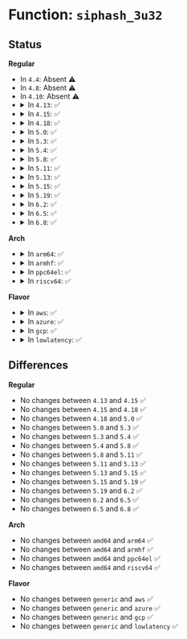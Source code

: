 # Function: <code>siphash_3u32</code>

## Status
<b>Regular</b>
<ul>
<li>
In <code>4.4</code>: Absent ⚠️
</li>
<li>
In <code>4.8</code>: Absent ⚠️
</li>
<li>
In <code>4.10</code>: Absent ⚠️
</li>
<li>
<details>
<summary>In <code>4.13</code>: ✅</summary>

```c
u64 siphash_3u32(const u32 first, const u32 second, const u32 third, const siphash_key_t *key);
```

**Collision:** Unique Global

**Inline:** No

**Transformation:** False

**Instances:**

```
In lib/siphash.c (ffffffff818f5fd0)
Location: lib/siphash.c:222
Inline: False
Direct callers:
  - net/core/secure_seq.c:secure_dccp_sequence_number
  - net/core/secure_seq.c:secure_ipv4_port_ephemeral
  - net/core/secure_seq.c:secure_tcp_seq
```
**Symbols:**

```
ffffffff818f5fd0-ffffffff818f61cb: siphash_3u32 (STB_GLOBAL)
```
</details>
</li>
<li>
<details>
<summary>In <code>4.15</code>: ✅</summary>

```c
u64 siphash_3u32(const u32 first, const u32 second, const u32 third, const siphash_key_t *key);
```

**Collision:** Unique Global

**Inline:** No

**Transformation:** False

**Instances:**

```
In lib/siphash.c (ffffffff8197c9d0)
Location: lib/siphash.c:222
Inline: False
Direct callers:
  - net/core/secure_seq.c:secure_dccp_sequence_number
  - net/core/secure_seq.c:secure_ipv4_port_ephemeral
  - net/core/secure_seq.c:secure_tcp_seq
```
**Symbols:**

```
ffffffff8197c9d0-ffffffff8197cbcb: siphash_3u32 (STB_GLOBAL)
```
</details>
</li>
<li>
<details>
<summary>In <code>4.18</code>: ✅</summary>

```c
u64 siphash_3u32(const u32 first, const u32 second, const u32 third, const siphash_key_t *key);
```

**Collision:** Unique Global

**Inline:** No

**Transformation:** False

**Instances:**

```
In lib/siphash.c (ffffffff819d8f50)
Location: lib/siphash.c:222
Inline: False
Direct callers:
  - net/core/secure_seq.c:secure_dccp_sequence_number
  - net/core/secure_seq.c:secure_ipv4_port_ephemeral
  - net/core/secure_seq.c:secure_tcp_seq
```
**Symbols:**

```
ffffffff819d8f50-ffffffff819d9146: siphash_3u32 (STB_GLOBAL)
```
</details>
</li>
<li>
<details>
<summary>In <code>5.0</code>: ✅</summary>

```c
u64 siphash_3u32(const u32 first, const u32 second, const u32 third, const siphash_key_t *key);
```

**Collision:** Unique Global

**Inline:** No

**Transformation:** False

**Instances:**

```
In lib/siphash.c (ffffffff81a11170)
Location: lib/siphash.c:222
Inline: False
Direct callers:
  - net/core/secure_seq.c:secure_dccp_sequence_number
  - net/core/secure_seq.c:secure_ipv4_port_ephemeral
  - net/core/secure_seq.c:secure_tcp_seq
```
**Symbols:**

```
ffffffff81a11170-ffffffff81a11366: siphash_3u32 (STB_GLOBAL)
```
</details>
</li>
<li>
<details>
<summary>In <code>5.3</code>: ✅</summary>

```c
u64 siphash_3u32(const u32 first, const u32 second, const u32 third, const siphash_key_t *key);
```

**Collision:** Unique Global

**Inline:** No

**Transformation:** False

**Instances:**

```
In lib/siphash.c (ffffffff81a806d0)
Location: lib/siphash.c:222
Inline: False
Direct callers:
  - net/core/secure_seq.c:secure_dccp_sequence_number
  - net/core/secure_seq.c:secure_ipv4_port_ephemeral
  - net/core/secure_seq.c:secure_tcp_seq
  - net/ipv4/route.c:__ip_select_ident
```
**Symbols:**

```
ffffffff81a806d0-ffffffff81a808c6: siphash_3u32 (STB_GLOBAL)
```
</details>
</li>
<li>
<details>
<summary>In <code>5.4</code>: ✅</summary>

```c
u64 siphash_3u32(const u32 first, const u32 second, const u32 third, const siphash_key_t *key);
```

**Collision:** Unique Global

**Inline:** No

**Transformation:** False

**Instances:**

```
In lib/siphash.c (ffffffff81ab78d0)
Location: lib/siphash.c:222
Inline: False
Direct callers:
  - net/core/secure_seq.c:secure_dccp_sequence_number
  - net/core/secure_seq.c:secure_ipv4_port_ephemeral
  - net/core/secure_seq.c:secure_tcp_seq
  - net/ipv4/route.c:__ip_select_ident
```
**Symbols:**

```
ffffffff81ab78d0-ffffffff81ab7ac6: siphash_3u32 (STB_GLOBAL)
```
</details>
</li>
<li>
<details>
<summary>In <code>5.8</code>: ✅</summary>

```c
u64 siphash_3u32(const u32 first, const u32 second, const u32 third, const siphash_key_t *key);
```

**Collision:** Unique Global

**Inline:** No

**Transformation:** False

**Instances:**

```
In lib/siphash.c (ffffffff815f2520)
Location: lib/siphash.c:222
Inline: False
Direct callers:
  - net/core/secure_seq.c:secure_dccp_sequence_number
  - net/core/secure_seq.c:secure_ipv4_port_ephemeral
  - net/core/secure_seq.c:secure_tcp_seq
  - net/ipv4/route.c:__ip_select_ident
```
**Symbols:**

```
ffffffff815f2520-ffffffff815f2708: siphash_3u32 (STB_GLOBAL)
```
</details>
</li>
<li>
<details>
<summary>In <code>5.11</code>: ✅</summary>

```c
u64 siphash_3u32(const u32 first, const u32 second, const u32 third, const siphash_key_t *key);
```

**Collision:** Unique Global

**Inline:** No

**Transformation:** False

**Instances:**

```
In lib/siphash.c (ffffffff81616bd0)
Location: lib/siphash.c:222
Inline: False
Direct callers:
  - net/core/secure_seq.c:secure_dccp_sequence_number
  - net/core/secure_seq.c:secure_ipv4_port_ephemeral
  - net/core/secure_seq.c:secure_tcp_seq
  - net/ipv4/route.c:__ip_select_ident
```
**Symbols:**

```
ffffffff81616bd0-ffffffff81616db8: siphash_3u32 (STB_GLOBAL)
```
</details>
</li>
<li>
<details>
<summary>In <code>5.13</code>: ✅</summary>

```c
u64 siphash_3u32(const u32 first, const u32 second, const u32 third, const siphash_key_t *key);
```

**Collision:** Unique Global

**Inline:** No

**Transformation:** False

**Instances:**

```
In lib/siphash.c (ffffffff815fa260)
Location: lib/siphash.c:222
Inline: False
Direct callers:
  - net/core/secure_seq.c:secure_dccp_sequence_number
  - net/core/secure_seq.c:secure_ipv4_port_ephemeral
  - net/core/secure_seq.c:secure_tcp_seq
  - net/ipv4/route.c:__ip_select_ident
```
**Symbols:**

```
ffffffff815fa260-ffffffff815fa44b: siphash_3u32 (STB_GLOBAL)
```
</details>
</li>
<li>
<details>
<summary>In <code>5.15</code>: ✅</summary>

```c
u64 siphash_3u32(const u32 first, const u32 second, const u32 third, const siphash_key_t *key);
```

**Collision:** Unique Global

**Inline:** No

**Transformation:** False

**Instances:**

```
In lib/siphash.c (ffffffff81667b00)
Location: lib/siphash.c:222
Inline: False
Direct callers:
  - net/core/secure_seq.c:secure_dccp_sequence_number
  - net/core/secure_seq.c:secure_ipv4_port_ephemeral
  - net/core/secure_seq.c:secure_tcp_seq
  - net/ipv4/route.c:__ip_select_ident
```
**Symbols:**

```
ffffffff81667b00-ffffffff81667ceb: siphash_3u32 (STB_GLOBAL)
```
</details>
</li>
<li>
<details>
<summary>In <code>5.19</code>: ✅</summary>

```c
u64 siphash_3u32(const u32 first, const u32 second, const u32 third, const siphash_key_t *key);
```

**Collision:** Unique Global

**Inline:** No

**Transformation:** False

**Instances:**

```
In lib/siphash.c (ffffffff81780fa0)
Location: lib/siphash.c:215
Inline: False
Direct callers:
  - net/core/secure_seq.c:secure_dccp_sequence_number
  - net/core/secure_seq.c:secure_tcp_seq
  - net/ipv4/route.c:__ip_select_ident
```
**Symbols:**

```
ffffffff81780fa0-ffffffff8178119d: siphash_3u32 (STB_GLOBAL)
```
</details>
</li>
<li>
<details>
<summary>In <code>6.2</code>: ✅</summary>

```c
u64 siphash_3u32(const u32 first, const u32 second, const u32 third, const siphash_key_t *key);
```

**Collision:** Unique Global

**Inline:** No

**Transformation:** False

**Instances:**

```
In lib/siphash.c (ffffffff8203dee0)
Location: lib/siphash.c:215
Inline: False
Direct callers:
  - net/core/secure_seq.c:secure_dccp_sequence_number
  - net/core/secure_seq.c:secure_tcp_seq
  - net/ipv4/route.c:__ip_select_ident
```
**Symbols:**

```
ffffffff8203dee0-ffffffff8203e0dd: siphash_3u32 (STB_GLOBAL)
```
</details>
</li>
<li>
<details>
<summary>In <code>6.5</code>: ✅</summary>

```c
u64 siphash_3u32(const u32 first, const u32 second, const u32 third, const siphash_key_t *key);
```

**Collision:** Unique Global

**Inline:** No

**Transformation:** False

**Instances:**

```
In lib/siphash.c (ffffffff820bc3e0)
Location: lib/siphash.c:215
Inline: False
Direct callers:
  - net/core/secure_seq.c:secure_dccp_sequence_number
  - net/core/secure_seq.c:secure_tcp_seq
  - net/ipv4/route.c:__ip_select_ident
```
**Symbols:**

```
ffffffff820bc3e0-ffffffff820bc5dd: siphash_3u32 (STB_GLOBAL)
```
</details>
</li>
<li>
<details>
<summary>In <code>6.8</code>: ✅</summary>

```c
u64 siphash_3u32(const u32 first, const u32 second, const u32 third, const siphash_key_t *key);
```

**Collision:** Unique Global

**Inline:** No

**Transformation:** False

**Instances:**

```
In lib/siphash.c (ffffffff82196ce0)
Location: lib/siphash.c:215
Inline: False
Direct callers:
  - net/core/secure_seq.c:secure_dccp_sequence_number
  - net/core/secure_seq.c:secure_tcp_seq
  - net/ipv4/route.c:__ip_select_ident
```
**Symbols:**

```
ffffffff82196ce0-ffffffff82196edd: siphash_3u32 (STB_GLOBAL)
```
</details>
</li>
</ul>
<b>Arch</b>
<ul>
<li>
<details>
<summary>In <code>arm64</code>: ✅</summary>

```c
u64 siphash_3u32(const u32 first, const u32 second, const u32 third, const siphash_key_t *key);
```

**Collision:** Unique Global

**Inline:** No

**Transformation:** False

**Instances:**

```
In lib/siphash.c (ffff800010d91ee8)
Location: lib/siphash.c:222
Inline: False
Direct callers:
  - net/core/secure_seq.c:secure_dccp_sequence_number
  - net/core/secure_seq.c:secure_ipv4_port_ephemeral
  - net/core/secure_seq.c:secure_tcp_seq
  - net/ipv4/route.c:__ip_select_ident
```
**Symbols:**

```
ffff800010d91ee8-ffff800010d920a0: siphash_3u32 (STB_GLOBAL)
```
</details>
</li>
<li>
<details>
<summary>In <code>armhf</code>: ✅</summary>

```c
u64 siphash_3u32(const u32 first, const u32 second, const u32 third, const siphash_key_t *key);
```

**Collision:** Unique Global

**Inline:** No

**Transformation:** False

**Instances:**

```
In lib/siphash.c (c0e8e1f4)
Location: lib/siphash.c:222
Inline: False
Direct callers:
  - net/core/secure_seq.c:secure_dccp_sequence_number
  - net/core/secure_seq.c:secure_ipv4_port_ephemeral
  - net/core/secure_seq.c:secure_tcp_seq
  - net/ipv4/route.c:__ip_select_ident
```
**Symbols:**

```
c0e8e1f4-c0e8e6c8: siphash_3u32 (STB_GLOBAL)
```
</details>
</li>
<li>
<details>
<summary>In <code>ppc64el</code>: ✅</summary>

```c
u64 siphash_3u32(const u32 first, const u32 second, const u32 third, const siphash_key_t *key);
```

**Collision:** Unique Global

**Inline:** No

**Transformation:** False

**Instances:**

```
In lib/siphash.c (c000000000ed58c0)
Location: lib/siphash.c:222
Inline: False
Direct callers:
  - net/core/secure_seq.c:secure_dccp_sequence_number
  - net/core/secure_seq.c:secure_ipv4_port_ephemeral
  - net/core/secure_seq.c:secure_tcp_seq
  - net/ipv4/route.c:__ip_select_ident
```
**Symbols:**

```
c000000000ed58c0-c000000000ed5b0c: siphash_3u32 (STB_GLOBAL)
```
</details>
</li>
<li>
<details>
<summary>In <code>riscv64</code>: ✅</summary>

```c
u64 siphash_3u32(const u32 first, const u32 second, const u32 third, const siphash_key_t *key);
```

**Collision:** Unique Global

**Inline:** No

**Transformation:** False

**Instances:**

```
In lib/siphash.c (ffffffe0008bb99c)
Location: lib/siphash.c:222
Inline: False
Direct callers:
  - net/core/secure_seq.c:secure_dccp_sequence_number
  - net/core/secure_seq.c:secure_ipv4_port_ephemeral
  - net/core/secure_seq.c:secure_tcp_seq
  - net/ipv4/route.c:__ip_select_ident
```
**Symbols:**

```
ffffffe0008bb99c-ffffffe0008bbc78: siphash_3u32 (STB_GLOBAL)
```
</details>
</li>
</ul>
<b>Flavor</b>
<ul>
<li>
<details>
<summary>In <code>aws</code>: ✅</summary>

```c
u64 siphash_3u32(const u32 first, const u32 second, const u32 third, const siphash_key_t *key);
```

**Collision:** Unique Global

**Inline:** No

**Transformation:** False

**Instances:**

```
In lib/siphash.c (ffffffff81a56720)
Location: lib/siphash.c:222
Inline: False
Direct callers:
  - net/core/secure_seq.c:secure_dccp_sequence_number
  - net/core/secure_seq.c:secure_ipv4_port_ephemeral
  - net/core/secure_seq.c:secure_tcp_seq
  - net/ipv4/route.c:__ip_select_ident
```
**Symbols:**

```
ffffffff81a56720-ffffffff81a56916: siphash_3u32 (STB_GLOBAL)
```
</details>
</li>
<li>
<details>
<summary>In <code>azure</code>: ✅</summary>

```c
u64 siphash_3u32(const u32 first, const u32 second, const u32 third, const siphash_key_t *key);
```

**Collision:** Unique Global

**Inline:** No

**Transformation:** False

**Instances:**

```
In lib/siphash.c (ffffffff81a13800)
Location: lib/siphash.c:222
Inline: False
Direct callers:
  - net/core/secure_seq.c:secure_dccp_sequence_number
  - net/core/secure_seq.c:secure_ipv4_port_ephemeral
  - net/core/secure_seq.c:secure_tcp_seq
  - net/ipv4/route.c:__ip_select_ident
```
**Symbols:**

```
ffffffff81a13800-ffffffff81a139f6: siphash_3u32 (STB_GLOBAL)
```
</details>
</li>
<li>
<details>
<summary>In <code>gcp</code>: ✅</summary>

```c
u64 siphash_3u32(const u32 first, const u32 second, const u32 third, const siphash_key_t *key);
```

**Collision:** Unique Global

**Inline:** No

**Transformation:** False

**Instances:**

```
In lib/siphash.c (ffffffff81ac2b10)
Location: lib/siphash.c:222
Inline: False
Direct callers:
  - net/core/secure_seq.c:secure_dccp_sequence_number
  - net/core/secure_seq.c:secure_ipv4_port_ephemeral
  - net/core/secure_seq.c:secure_tcp_seq
  - net/ipv4/route.c:__ip_select_ident
```
**Symbols:**

```
ffffffff81ac2b10-ffffffff81ac2d06: siphash_3u32 (STB_GLOBAL)
```
</details>
</li>
<li>
<details>
<summary>In <code>lowlatency</code>: ✅</summary>

```c
u64 siphash_3u32(const u32 first, const u32 second, const u32 third, const siphash_key_t *key);
```

**Collision:** Unique Global

**Inline:** No

**Transformation:** False

**Instances:**

```
In lib/siphash.c (ffffffff81acefe0)
Location: lib/siphash.c:222
Inline: False
Direct callers:
  - net/core/secure_seq.c:secure_dccp_sequence_number
  - net/core/secure_seq.c:secure_ipv4_port_ephemeral
  - net/core/secure_seq.c:secure_tcp_seq
  - net/ipv4/route.c:__ip_select_ident
```
**Symbols:**

```
ffffffff81acefe0-ffffffff81acf1d6: siphash_3u32 (STB_GLOBAL)
```
</details>
</li>
</ul>

## Differences
<b>Regular</b>
<ul>
<li>
No changes between <code>4.13</code> and <code>4.15</code> ✅
</li>
<li>
No changes between <code>4.15</code> and <code>4.18</code> ✅
</li>
<li>
No changes between <code>4.18</code> and <code>5.0</code> ✅
</li>
<li>
No changes between <code>5.0</code> and <code>5.3</code> ✅
</li>
<li>
No changes between <code>5.3</code> and <code>5.4</code> ✅
</li>
<li>
No changes between <code>5.4</code> and <code>5.8</code> ✅
</li>
<li>
No changes between <code>5.8</code> and <code>5.11</code> ✅
</li>
<li>
No changes between <code>5.11</code> and <code>5.13</code> ✅
</li>
<li>
No changes between <code>5.13</code> and <code>5.15</code> ✅
</li>
<li>
No changes between <code>5.15</code> and <code>5.19</code> ✅
</li>
<li>
No changes between <code>5.19</code> and <code>6.2</code> ✅
</li>
<li>
No changes between <code>6.2</code> and <code>6.5</code> ✅
</li>
<li>
No changes between <code>6.5</code> and <code>6.8</code> ✅
</li>
</ul>
<b>Arch</b>
<ul>
<li>
No changes between <code>amd64</code> and <code>arm64</code> ✅
</li>
<li>
No changes between <code>amd64</code> and <code>armhf</code> ✅
</li>
<li>
No changes between <code>amd64</code> and <code>ppc64el</code> ✅
</li>
<li>
No changes between <code>amd64</code> and <code>riscv64</code> ✅
</li>
</ul>
<b>Flavor</b>
<ul>
<li>
No changes between <code>generic</code> and <code>aws</code> ✅
</li>
<li>
No changes between <code>generic</code> and <code>azure</code> ✅
</li>
<li>
No changes between <code>generic</code> and <code>gcp</code> ✅
</li>
<li>
No changes between <code>generic</code> and <code>lowlatency</code> ✅
</li>
</ul>
